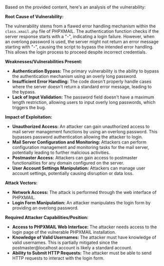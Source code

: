 Based on the provided content, here's an analysis of the vulnerability:

**Root Cause of Vulnerability:**

The vulnerability stems from a flawed error handling mechanism within the `class.xmail.php` file of PHPXMAIL. The authentication function checks if the server response starts with a "-", indicating a login failure. However, when an overlong password is used, the server might not return an error message starting with "-", causing the script to bypass the intended error handling. This allows the login process to proceed despite incorrect credentials.

**Weaknesses/Vulnerabilities Present:**

*   **Authentication Bypass:** The primary vulnerability is the ability to bypass the authentication mechanism using an overly long password.
*   **Insufficient Error Handling:** The code doesn't properly handle cases where the server doesn't return a standard error message, leading to the bypass.
*   **Lack of Input Validation:** The password field doesn't have a maximum length restriction, allowing users to input overly long passwords, which triggers the bug.

**Impact of Exploitation:**

*   **Unauthorized Access:** An attacker can gain unauthorized access to mail server management functions by using an overlong password. This bypasses password authentication allowing the attacker to login.
*   **Mail Server Configuration and Monitoring:** Attackers can perform configuration management and monitoring tasks for the mail server, potentially leading to further malicious activities.
*   **Postmaster Access:** Attackers can gain access to postmaster functionalities for any domain configured on the server.
*   **User Account Settings Manipulation:** Attackers can manage user account settings, potentially causing disruption or data loss.

**Attack Vectors:**

*   **Network Access:** The attack is performed through the web interface of PHPXMAIL.
*   **Login Form Manipulation:** An attacker manipulates the login form by providing an overlong password.

**Required Attacker Capabilities/Position:**

*   **Access to PHPXMAIL Web Interface:** The attacker needs access to the login page of the vulnerable PHPXMAIL installation.
*   **Knowledge of Valid Usernames:** The attacker must have knowledge of valid usernames. This is partially mitigated since the postmaster@localhost account is likely a standard account.
*   **Ability to Submit HTTP Requests:** The attacker must be able to send HTTP requests to interact with the login form.